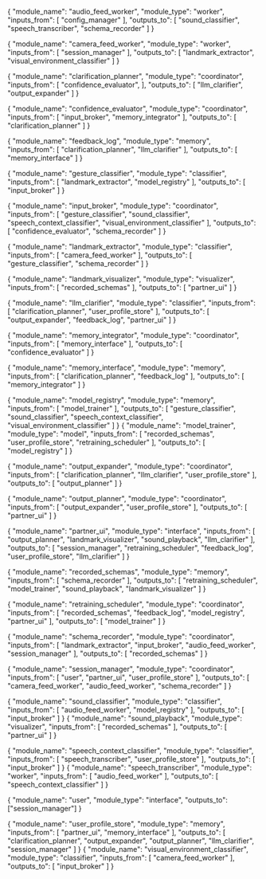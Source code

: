 {
    "module_name": "audio_feed_worker",
    "module_type": "worker",
    "inputs_from": [
        "config_manager"
    ],
    "outputs_to": [
        "sound_classifier",
        "speech_transcriber",
        "schema_recorder"
    ]
}

{
    "module_name": "camera_feed_worker",
    "module_type": "worker",
    "inputs_from": [
        "session_manager"
    ],
    "outputs_to": [
        "landmark_extractor",
        "visual_environment_classifier"
    ]
}

{
    "module_name": "clarification_planner",
    "module_type": "coordinator",
    "inputs_from": [
        "confidence_evaluator",
    ],
    "outputs_to": [
        "llm_clarifier",
        "output_expander"
    ]
}

{
    "module_name": "confidence_evaluator",
    "module_type": "coordinator",
    "inputs_from": [
        "input_broker",
        "memory_integrator"
    ],
    "outputs_to": [
        "clarification_planner"
    ]
}


{
  "module_name": "feedback_log",
  "module_type": "memory",
  "inputs_from": [
    "clarification_planner",
    "llm_clarifier"
  ],
  "outputs_to": [
    "memory_interface"
  ]
}



{
    "module_name": "gesture_classifier",
    "module_type": "classifier",
    "inputs_from": [
        "landmark_extractor",
        "model_registry"
    ],
    "outputs_to": [
        "input_broker"
    ]
}

{
  "module_name": "input_broker",
  "module_type": "coordinator",
  "inputs_from": [
    "gesture_classifier",
    "sound_classifier",
    "speech_context_classifier",
    "visual_environment_classifier"
  ],
  "outputs_to": [
    "confidence_evaluator",
    "schema_recorder"
  ]
}

{
    "module_name": "landmark_extractor",
    "module_type": "classifier",
    "inputs_from": [
        "camera_feed_worker"
    ],
    "outputs_to": [
        "gesture_classifier",
        "schema_recorder"
    ]
}

{
    "module_name": "landmark_visualizer",
    "module_type": "visualizer",
    "inputs_from": [
        "recorded_schemas"
    ],
    "outputs_to": [
      "partner_ui"
    ]
}

{
    "module_name": "llm_clarifier",
    "module_type": "classifier",
    "inputs_from": [
        "clarification_planner",
        "user_profile_store"
    ],
    "outputs_to": [
        "output_expander",
        "feedback_log",
        "partner_ui"
    ]
}

{
    "module_name": "memory_integrator",
    "module_type": "coordinator",
    "inputs_from": [
        "memory_interface"
    ],
    "outputs_to": [
        "confidence_evaluator"
    ]
}

{
    "module_name": "memory_interface",
    "module_type": "memory",
    "inputs_from": [
        "clarification_planner",
        "feedback_log"
    ],
    "outputs_to": [
        "memory_integrator"
    ]
}

{
    "module_name": "model_registry",
    "module_type": "memory",
    "inputs_from": [
        "model_trainer"
    ],
    "outputs_to": [
        "gesture_classifier",
        "sound_classifier",
        "speech_context_classifier",
        "visual_environment_classifier"
    ]
}
{
    "module_name": "model_trainer",
    "module_type": "model",
    "inputs_from": [
        "recorded_schemas",
        "user_profile_store",
        "retraining_scheduler"
    ],
    "outputs_to": [
        "model_registry"
    ]
}


{
    "module_name": "output_expander",
    "module_type": "coordinator",
    "inputs_from": [
        "clarification_planner",
        "llm_clarifier",
        "user_profile_store"
    ],
    "outputs_to": [
        "output_planner"
    ]
}

{
    "module_name": "output_planner",
    "module_type": "coordinator",
    "inputs_from": [
        "output_expander",
        "user_profile_store"
    ],
    "outputs_to": [
        "partner_ui"
    ]
}

{
    "module_name": "partner_ui",
    "module_type": "interface",
    "inputs_from": [
        "output_planner",
        "landmark_visualizer",
        "sound_playback",
        "llm_clarifier"
    ],
    "outputs_to": [
        "session_manager",
        "retraining_scheduler",
        "feedback_log",
        "user_profile_store",
        "llm_clarifier"
    ]
}

{
  "module_name": "recorded_schemas",
  "module_type": "memory",
  "inputs_from": [
    "schema_recorder"
  ],
  "outputs_to": [
    "retraining_scheduler",
    "model_trainer",
    "sound_playback",
    "landmark_visualizer"
  ]
}



{
  "module_name": "retraining_scheduler",
  "module_type": "coordinator",
  "inputs_from": [
    "recorded_schemas",
    "feedback_log",
    "model_registry",
    "partner_ui"
  ],
  "outputs_to": [
    "model_trainer"
  ]
}



{
  "module_name": "schema_recorder",
  "module_type": "coordinator",
  "inputs_from": [
    "landmark_extractor",
    "input_broker",
    "audio_feed_worker",
    "session_manager"
  ],
  "outputs_to": [
    "recorded_schemas"
  ]
}

{
  "module_name": "session_manager",
  "module_type": "coordinator",
  "inputs_from": [
    "user",
    "partner_ui",
    "user_profile_store"
  ],
  "outputs_to": [
    "camera_feed_worker",
    "audio_feed_worker",
    "schema_recorder"
  ]
}


{
  "module_name": "sound_classifier",
  "module_type": "classifier",
  "inputs_from": [
    "audio_feed_worker",
    "model_registry"
  ],
  "outputs_to": [
    "input_broker"
  ]
}
{
  "module_name": "sound_playback",
  "module_type": "visualizer",
  "inputs_from": [
    "recorded_schemas"
  ],
  "outputs_to": [
    "partner_ui"
  ]
}

{
  "module_name": "speech_context_classifier",
  "module_type": "classifier",
  "inputs_from": [
    "speech_transcriber",
    "user_profile_store"
  ],
  "outputs_to": [
    "input_broker"
  ]
}
{
  "module_name": "speech_transcriber",
  "module_type": "worker",
  "inputs_from": [
    "audio_feed_worker"
  ],
  "outputs_to": [
    "speech_context_classifier"
  ]
}

{
  "module_name": "user",
  "module_type": "interface",
  "outputs_to": ["session_manager"]
}


{
  "module_name": "user_profile_store",
  "module_type": "memory",
  "inputs_from": [
    "partner_ui",
    "memory_interface"
  ],
  "outputs_to": [
    "clarification_planner",
    "output_expander",
    "output_planner",
    "llm_clarifier",
    "session_manager"
  ]
}
{
  "module_name": "visual_environment_classifier",
  "module_type": "classifier",
  "inputs_from": [
    "camera_feed_worker"
  ],
  "outputs_to": [
    "input_broker"
  ]
}
